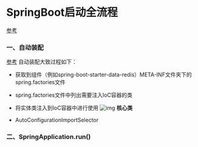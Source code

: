 # SpringBoot启动全流程
[参考](https://blog.csdn.net/weixin_43868685/article/details/119174084)
### 一、自动装配
[参考](https://blog.csdn.net/qq_27028647/article/details/129266436)
自动装配大致过程如下：

+ 获取到组件（例如spring-boot-starter-data-redis）META-INF文件夹下的spring.factories文件

+ spring.factories文件中列出需要注入IoC容器的类

+ 将实体类注入到IoC容器中进行使用
![img](https://img-blog.csdnimg.cn/img_convert/6df0a7dbafb988daec801e9700fcc71a.png)
**核心类**
+ AutoConfigurationImportSelector

### 二、SpringApplication.run()